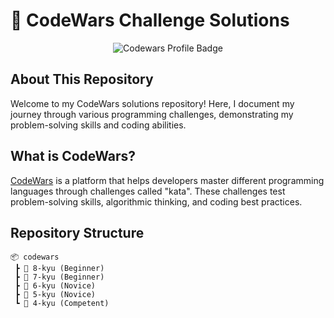 # 🥷 CodeWars Challenge Solutions

<div align="center">
  <img src="https://www.codewars.com/users/RyanBProg/badges/large" alt="Codewars Profile Badge">
</div>

## About This Repository

Welcome to my CodeWars solutions repository! Here, I document my journey through various programming challenges, demonstrating my problem-solving skills and coding abilities.

## What is CodeWars?

[CodeWars](https://www.codewars.com) is a platform that helps developers master different programming languages through challenges called "kata". These challenges test problem-solving skills, algorithmic thinking, and coding best practices.

## Repository Structure

```
📦 codewars
 ┣ 📂 8-kyu (Beginner)
 ┣ 📂 7-kyu (Beginner)
 ┣ 📂 6-kyu (Novice)
 ┣ 📂 5-kyu (Novice)
 ┗ 📂 4-kyu (Competent)
```
